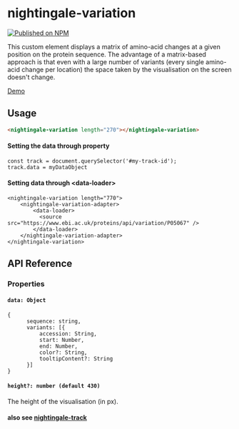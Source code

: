 # nightingale-variation

[![Published on NPM](https://img.shields.io/npm/v/nightingale-variation.svg)](https://www.npmjs.com/package/nightingale-variation)

This custom element displays a matrix of amino-acid changes at a given position on the protein sequence. The advantage of a matrix-based approach is that even with a large number of variants (every single amino-acid change per location) the space taken by the visualisation on the screen doesn't change.

[Demo](https://ebi-webcomponents.github.io/nightingale/#/variation)

## Usage

```html
<nightingale-variation length="270"></nightingale-variation>
```

#### Setting the data through property

```
const track = document.querySelector('#my-track-id');
track.data = myDataObject
```

#### Setting data through &lt;data-loader&gt;

```
<nightingale-variation length="770">
    <nightingale-variation-adapter>
        <data-loader>
          <source src="https://www.ebi.ac.uk/proteins/api/variation/P05067" />
        </data-loader>
    </nightingale-variation-adapter>
</nightingale-variation>
```

## API Reference

### Properties

#### `data: Object`

```
{
      sequence: string,
      variants: [{
          accession: String,
          start: Number,
          end: Number,
          color?: String,
          tooltipContent?: String
      }]
}
```

#### `height?: number (default 430)`

The height of the visualisation (in px).

#### also see [nightingale-track](https://github.com/ebi-webcomponents/nightingale/blob/master/packages/nightingale-track/README.md#properties)
